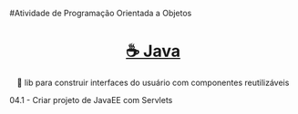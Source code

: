 ﻿#Atividade de Programação Orientada a Objetos

<h1 align="center">
    <a href="https://pt-br.reactjs.org/">☕ Java</a>
</h1>
<p align="center">🚀 lib para construir interfaces do usuário com componentes reutilizáveis</p>

04.1 - Criar projeto de JavaEE com Servlets
